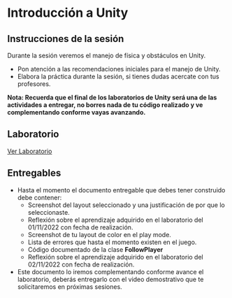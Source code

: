 # Introducción a Unity

## Instrucciones de la sesión
Durante la sesión veremos el manejo de física y obstáculos en Unity.

- Pon atención a las recomendaciones iniciales para el manejo de Unity.
- Elabora la práctica durante la sesión, si tienes dudas acercate con tus profesores.

**Nota: Recuerda que el final de los laboratorios de Unity será una de las actividades a entregar, no borres nada de tu código realizado y ve complementando conforme vayas avanzando.**

## Laboratorio
[Ver Laboratorio](/graphics/labs/1_starting_unity.md)

## Entregables
- Hasta el momento el documento entregable que debes tener construido debe contener:
  - Screenshot del layout seleccionado y una justificación de por que lo seleccionaste.
  - Reflexión sobre el aprendizaje adquirido en el laboratorio del 01/11/2022 con fecha de realización.
  - Screenshot de tu layout de color en el play mode.
  - Lista de errores que hasta el momento existen en el juego.
  - Código documentado de la clase **FollowPlayer**
  - Reflexión sobre el aprendizaje adquirido en el laboratorio del 02/11/2022 con fecha de realización.
- Este documento lo iremos complementando conforme avance el laboratorio, deberás entregarlo con el video demostrativo que te solicitaremos en próximas sesiones.